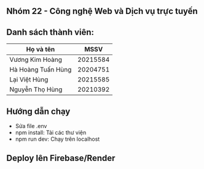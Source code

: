 ## Nhóm 22 - Công nghệ Web và Dịch vụ trực tuyến
## Danh sách thành viên:
| Họ và tên          | MSSV     |
| ------------------ | -------- |
| Vương Kim Hoàng    | 20215584 |
| Hà Hoàng Tuấn Hùng | 20204751 |
| Lại Việt Hùng      | 20215585 |
| Nguyễn Thọ Hùng    | 20210392 |

## Hướng dẫn chạy
- Sửa file .env 
- npm install: Tải các thư viện 
- npm run dev: Chạy trên localhost
  
## Deploy lên Firebase/Render
